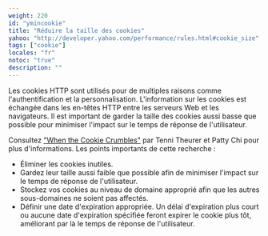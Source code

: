 ```yaml
---
weight: 220
id: "ymincookie"
title: "Réduire la taille des cookies"
yahoo: "http://developer.yahoo.com/performance/rules.html#cookie_size"
tags: ["cookie"]
locales: "fr"
notoc: "true"
description: ""
---
```


Les cookies HTTP sont utilisés pour de multiples raisons comme l'authentification et la personnalisation. L'information sur les cookies est échangée dans les en-têtes HTTP entre les serveurs Web et les navigateurs. Il est important de garder la taille des cookies aussi basse que possible pour minimiser l'impact sur ​​le temps de réponse de l'utilisateur.

Consultez ["When the Cookie Crumbles"](http://yuiblog.com/blog/2007/03/01/performance-research-part-3/) par Tenni Theurer et Patty Chi pour plus d'informations. Les points importants de cette recherche :

- Éliminer les cookies inutiles.
- Gardez leur taille aussi faible que possible afin de minimiser l'impact sur le temps de réponse de l'utilisateur.
- Stockez vos cookies au niveau de domaine approprié afin que les autres sous-domaines ne soient pas affectés.
- Définir une date d'expiration appropriée. Un délai d'expiration plus court ou aucune date d'expiration spécifiée feront expirer le cookie plus tôt, améliorant par là le temps de réponse de l'utilisateur.
